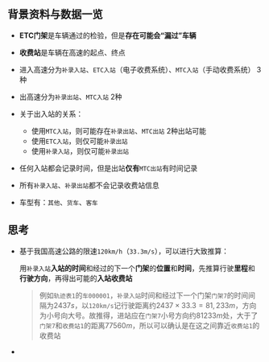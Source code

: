## 背景资料与数据一览
* **ETC门架**是车辆通过的检验，但是**存在可能会“漏过”车辆**
* **收费站**是车辆在高速的起点、终点

* 进入高速分为`补录入站`、`ETC入站`（电子收费系统）、`MTC入站`（手动收费系统） 3种
* 出高速分为`补录出站`、`MTC入站` 2种
* 关于出入站的关系：
  * 使用`MTC入站`，则可能存在`补录出站`、`MTC出站` 2种出站可能
  * 使用`ETC入站`，则仅可能`补录出站`
  * 使用`补录入站`，则仅可能`补录出站`
* 任何入站都会记录时间，但是出站**仅有**`MTC出站`有时间记录
* 所有`补录入站`、`补录出站`都不会记录收费站信息
* 车型有：`其他`、`货车`、`客车`



## 思考

* 基于我国高速公路的限速`120km/h`（`33.3m/s`），可以进行大致推算：

  用`补录入站`**入站的时间**和经过的下一个**门架**的**位置**和**时间**，先推算行驶**里程**和**行驶方向**，再得出可能的**入站收费站**

  > 例如`轨迹表1`的`车000001`，`补录入站`时间和经过下一个门架`门架7`的时间间隔为$2437s$，以`120km/s`记行驶距离约$2437 \times 33.3 = 81,233m$，方向为小号向大号。故推得，进站应在`门架7`小号方向约$81233m$处，大于了`门架7`和`收费站1`的距离$77560m$，所以可以确认是在这之间靠近`收费站1`的收费站

* 

